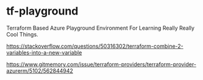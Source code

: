 # tf-playground
Terraform Based Azure Playground Environment For Learning Really Really Cool Things.



https://stackoverflow.com/questions/50316302/terraform-combine-2-variables-into-a-new-variable

https://www.gitmemory.com/issue/terraform-providers/terraform-provider-azurerm/5102/562844942
